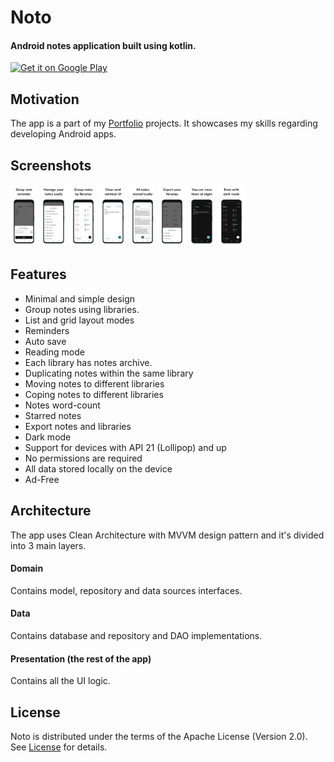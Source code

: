 # Noto

#### Android notes application built using kotlin.

[<img src="https://play.google.com/intl/en_us/badges/images/generic/en_badge_web_generic.png" alt="Get it on Google Play" height="80">](https://play.google.com/store/apps/details?id=com.noto)

## Motivation

The app is a part of my [Portfolio](https://alialbaali.com) projects. It showcases my skills regarding developing Android apps.

## Screenshots

<img src="Noto/Frame%201.png" height="100"  alt="screenshot"/>
<img src="Noto/Frame%202.png" height="100"  alt="screenshot"/>
<img src="Noto/Frame%203.png" height="100"  alt="screenshot"/>
<img src="Noto/Frame%204.png" height="100"  alt="screenshot"/>
<img src="Noto/Frame%205.png" height="100"  alt="screenshot"/>
<img src="Noto/Frame%206.png" height="100"  alt="screenshot"/>
<img src="Noto/Frame%207.png" height="100"  alt="screenshot"/>
<img src="Noto/Frame%208.png" height="100"  alt="screenshot"/>

## Features

* Minimal and simple design
* Group notes using libraries.
* List and grid layout modes
* Reminders
* Auto save
* Reading mode
* Each library has notes archive.
* Duplicating notes within the same library
* Moving notes to different libraries
* Coping notes to different libraries
* Notes word-count
* Starred notes
* Export notes and libraries
* Dark mode
* Support for devices with API 21 (Lollipop) and up
* No permissions are required
* All data stored locally on the device
* Ad-Free

## Architecture

The app uses Clean Architecture with MVVM design pattern and it's divided into 3 main layers.

#### Domain

Contains model, repository and data sources interfaces.

#### Data

Contains database and repository and DAO implementations.

#### Presentation (the rest of the app)

Contains all the UI logic.

## License

Noto is distributed under the terms of the Apache License (Version 2.0). See [License](LICENSE.md) for details.
